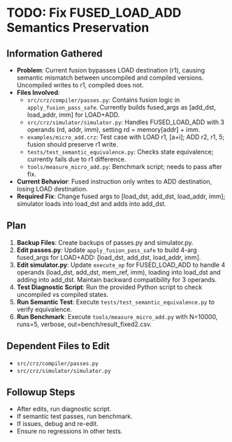 # TODO: Fix FUSED_LOAD_ADD Semantics Preservation

## Information Gathered
- **Problem**: Current fusion bypasses LOAD destination (r1), causing semantic mismatch between uncompiled and compiled versions. Uncompiled writes to r1, compiled does not.
- **Files Involved**:
  - `src/crz/compiler/passes.py`: Contains fusion logic in `apply_fusion_pass_safe`. Currently builds fused_args as [add_dst, load_addr, imm] for LOAD+ADD.
  - `src/crz/simulator/simulator.py`: Handles FUSED_LOAD_ADD with 3 operands (rd, addr, imm), setting rd = memory[addr] + imm.
  - `examples/micro_add.crz`: Test case with LOAD r1, [a+i]; ADD r2, r1, 5; fusion should preserve r1 write.
  - `tests/test_semantic_equivalence.py`: Checks state equivalence; currently fails due to r1 difference.
  - `tools/measure_micro_add.py`: Benchmark script; needs to pass after fix.
- **Current Behavior**: Fused instruction only writes to ADD destination, losing LOAD destination.
- **Required Fix**: Change fused args to [load_dst, add_dst, load_addr, imm]; simulator loads into load_dst and adds into add_dst.

## Plan
1. **Backup Files**: Create backups of passes.py and simulator.py.
2. **Edit passes.py**: Update `apply_fusion_pass_safe` to build 4-arg fused_args for LOAD+ADD: [load_dst, add_dst, load_addr, imm].
3. **Edit simulator.py**: Update `execute_op` for FUSED_LOAD_ADD to handle 4 operands (load_dst, add_dst, mem_ref, imm), loading into load_dst and adding into add_dst. Maintain backward compatibility for 3 operands.
4. **Test Diagnostic Script**: Run the provided Python script to check uncompiled vs compiled states.
5. **Run Semantic Test**: Execute `tests/test_semantic_equivalence.py` to verify equivalence.
6. **Run Benchmark**: Execute `tools/measure_micro_add.py` with N=10000, runs=5, verbose, out=bench/result_fixed2.csv.

## Dependent Files to Edit
- `src/crz/compiler/passes.py`
- `src/crz/simulator/simulator.py`

## Followup Steps
- After edits, run diagnostic script.
- If semantic test passes, run benchmark.
- If issues, debug and re-edit.
- Ensure no regressions in other tests.
